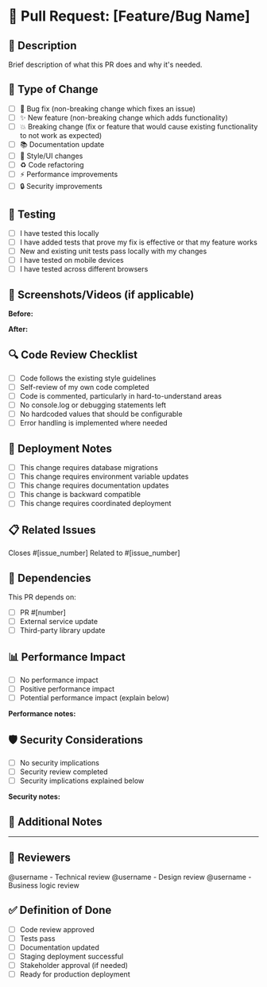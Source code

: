 # 🚀 Pull Request: [Feature/Bug Name]

## 📝 Description
Brief description of what this PR does and why it's needed.

## 🎯 Type of Change
- [ ] 🐛 Bug fix (non-breaking change which fixes an issue)
- [ ] ✨ New feature (non-breaking change which adds functionality)
- [ ] 💥 Breaking change (fix or feature that would cause existing functionality to not work as expected)
- [ ] 📚 Documentation update
- [ ] 🎨 Style/UI changes
- [ ] ♻️ Code refactoring
- [ ] ⚡ Performance improvements
- [ ] 🔒 Security improvements

## 🧪 Testing
- [ ] I have tested this locally
- [ ] I have added tests that prove my fix is effective or that my feature works
- [ ] New and existing unit tests pass locally with my changes
- [ ] I have tested on mobile devices
- [ ] I have tested across different browsers

## 📱 Screenshots/Videos (if applicable)
<!-- Add screenshots or videos showing the changes -->

**Before:**
<!-- Screenshot of old behavior -->

**After:**
<!-- Screenshot of new behavior -->

## 🔍 Code Review Checklist
- [ ] Code follows the existing style guidelines
- [ ] Self-review of my own code completed
- [ ] Code is commented, particularly in hard-to-understand areas
- [ ] No console.log or debugging statements left
- [ ] No hardcoded values that should be configurable
- [ ] Error handling is implemented where needed

## 🚀 Deployment Notes
- [ ] This change requires database migrations
- [ ] This change requires environment variable updates
- [ ] This change requires documentation updates
- [ ] This change is backward compatible
- [ ] This change requires coordinated deployment

## 📋 Related Issues
Closes #[issue_number]
Related to #[issue_number]

## 🔗 Dependencies
This PR depends on:
- [ ] PR #[number]
- [ ] External service update
- [ ] Third-party library update

## 📊 Performance Impact
- [ ] No performance impact
- [ ] Positive performance impact
- [ ] Potential performance impact (explain below)

**Performance notes:**
<!-- Explain any performance considerations -->

## 🛡️ Security Considerations
- [ ] No security implications
- [ ] Security review completed
- [ ] Security implications explained below

**Security notes:**
<!-- Explain any security considerations -->

## 📝 Additional Notes
<!-- Any additional information that reviewers should know -->

---

## 👥 Reviewers
@username - Technical review
@username - Design review
@username - Business logic review

## ✅ Definition of Done
- [ ] Code review approved
- [ ] Tests pass
- [ ] Documentation updated
- [ ] Staging deployment successful
- [ ] Stakeholder approval (if needed)
- [ ] Ready for production deployment